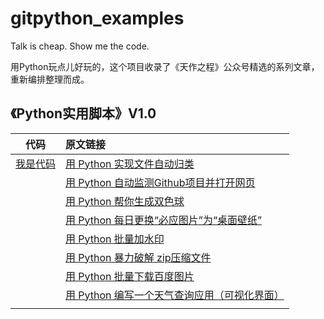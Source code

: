 # gitpython_examples

Talk is cheap.  Show me the code.

用Python玩点儿好玩的，这个项目收录了《天作之程》公众号精选的系列文章，重新编排整理而成。

## 《Python实用脚本》V1.0



|   代码   | 原文链接                                                     |
| ---- | :----------------------------------------------------------- |
| [我是代码](https://github.com/wwtm/gitpython_examples/tree/master/%E6%96%87%E4%BB%B6%E6%8C%89%E6%89%A9%E5%B1%95%E5%90%8D%E8%87%AA%E5%8A%A8%E5%88%86%E7%B1%BB) | [用 Python 实现文件自动归类](https://mp.weixin.qq.com/s/7wqKjirvfCz1-xIwTOiBEQ) |
|      | [用 Python 自动监测Github项目并打开网页](https://mp.weixin.qq.com/s/8LftVDvFGwNM0Rqm7dNr6A) |
|      | [用 Python 帮你生成双色球](https://mp.weixin.qq.com/s/iGERT_SmrL1yK0RRyOqE0g) |
|      | [用 Python 每日更换“必应图片”为“桌面壁纸”](https://mp.weixin.qq.com/s/18CzsemRc0Q2NM1LDNVRaQ) |
|      | [用 Python 批量加水印](https://mp.weixin.qq.com/s/88WmbZFnXAEdAlIPB49jDA) |
|      | [用 Python 暴力破解 zip压缩文件](https://mp.weixin.qq.com/s/vwEwdUu4Wnoj54euteHjGw) |
|      | [用 Python 批量下载百度图片](https://mp.weixin.qq.com/s/wi70_LC2QGYq6_DswIYxZg) |
|      | [用 Python 编写一个天气查询应用（可视化界面）](https://mp.weixin.qq.com/s/vNuN0-kANrlBCIQDlJ7M1A) |
|      |                                                              |

